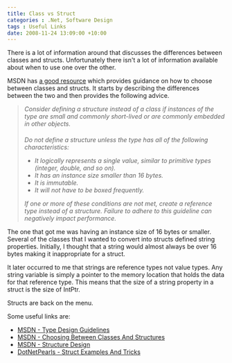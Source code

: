 ```yaml
---
title: Class vs Struct
categories : .Net, Software Design
tags : Useful Links
date: 2008-11-24 13:09:00 +10:00
---
```


<p>
There is a lot of information around that discusses the differences between classes and structs. Unfortunately there isn't a lot of information available about when to use one over the other. 
</p>
<p>
MSDN has <a href="http://msdn.microsoft.com/en-us/library/ms229017.aspx" target="_blank">a good resource</a> which provides guidance on how to choose between classes and structs. It starts by describing the differences between the two and then provides the following advice. 
</p>
<blockquote>
	<div class="subsection">
	<p>
	<em><span class="label">Consider defining a structure instead of a class if instances of the type are small and commonly short-lived or are commonly embedded in other objects.</span> </em>
	</p>
	</div>
	<h4 class="subHeading"><em><!----></em></h4>
	<div class="subsection">
	<p>
	<em><span class="label">Do not define a structure unless the type has all of the following characteristics:</span> </em>
	</p>
	<ul>
		<li><em>It logically represents a single value, similar to primitive types (integer, double, and so on). </em></li>
		<li><em>It has an instance size smaller than 16 bytes. </em></li>
		<li><em>It is immutable. </em></li>
		<li><em>It will not have to be boxed frequently. </em></li>
	</ul>
	<p>
	<em>If one or more of these conditions are not met, create a reference type instead of a structure. Failure to adhere to this guideline can negatively impact performance. </em>
	</p>
	</div>
</blockquote>
<p>
The one that got me was having an instance size of 16 bytes or smaller. Several of the classes that I wanted to convert into structs defined string properties. Initially, I thought that a string would almost always be over 16 bytes making it inappropriate for a struct. 
</p>
<p>
It later occurred to me that strings are reference types not value types. Any string variable is simply a pointer to the memory location that holds the data for that reference type. This means that the size of a string property in a struct is the size of IntPtr. 
</p>
<p>
Structs are back on the menu. 
</p>
<p>
Some useful links are: 
</p>
<ul>
	<li><a href="http://msdn.microsoft.com/en-us/library/ms229036.aspx" target="_blank">MSDN - Type Design Guidelines</a> </li>
	<li><a href="http://msdn.microsoft.com/en-us/library/ms229017.aspx" target="_blank">MSDN - Choosing Between Classes And Structures</a> </li>
	<li><a href="http://msdn.microsoft.com/en-us/library/ms229031.aspx" target="_blank">MSDN - Structure Design</a>  </li>
	<li><a href="http://dotnetperls.com/Content/Struct-Examples.aspx" target="_blank">DotNetPearls - Struct Examples And Tricks</a> </li>
</ul>


